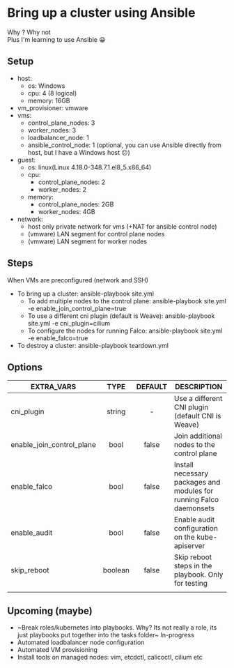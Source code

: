 # Bring up a cluster using Ansible  

Why ? Why not  
Plus I'm learning to use Ansible :grinning:  

## Setup  

* host:  
  * os: Windows
  * cpu: 4 (8 logical)  
  * memory: 16GB  
* vm_provisioner: vmware
* vms:
  * control_plane_nodes: 3
  * worker_nodes: 3
  * loadbalancer_node: 1
  * ansible_control_node: 1 (optional, you can use Ansible directly from host, but I have a Windows host :confused:)
* guest:
  * os: linux(Linux 4.18.0-348.7.1.el8_5.x86_64)
  * cpu:
    * control_plane_nodes: 2
    * worker_nodes: 2
  * memory:
    * control_plane_nodes: 2GB
    * worker_nodes: 4GB
* network:
  * host only private network for vms (+NAT for ansible control node)
  * (vmware) LAN segment for control plane nodes
  * (vmware) LAN segment for worker nodes

## Steps  

When VMs are preconfigured (network and SSH) 

* To bring up a cluster: ansible-playbook site.yml
  * To add multiple nodes to the control plane: ansible-playbook site.yml -e enable_join_control_plane=true
  * To use a different cni plugin (default is Weave): ansible-playbook site.yml -e cni_plugin=cilium
  * To configure the nodes for running Falco: ansible-playbook site.yml -e enable_falco=true
* To destroy a cluster: ansible-playbook teardown.yml  

## Options  
  
| EXTRA_VARS  | TYPE  | DEFAULT | DESCRIPTION |
|-------------------  |:------: |:-------:  |-----------------------------------------------  |
| cni_plugin  | string 	| - | Use a different CNI plugin (default CNI is Weave)  |
| enable_join_control_plane | bool  | false | Join additional nodes to the control plane  |
| enable_falco | bool  |  false | Install necessary packages and modules for running Falco daemonsets  |
| enable_audit | bool | false | Enable audit configuration on the kube-apiserver |
| skip_reboot | boolean | false | Skip reboot steps in the playbook. Only for testing |
| | | | |

## Upcoming (maybe)  

* ~Break roles/kubernetes into playbooks. Why? Its not really a role, its just playbooks put together into the tasks folder~  In-progress  
* Automated loadbalancer node configuration  
* Automated VM provisioning  
* Install tools on managed nodes: vim, etcdctl, calicoctl, cilium etc
